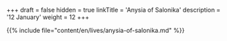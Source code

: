 +++
draft = false
hidden = true
linkTitle = 'Anysia of Salonika'
description = '12 January'
weight = 12
+++

{{% include file="content/en/lives/anysia-of-salonika.md" %}}
